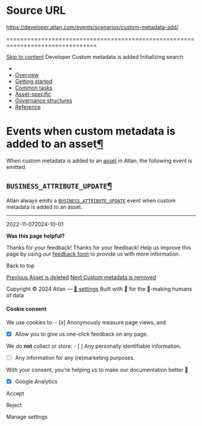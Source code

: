# Source URL
https://developer.atlan.com/events/scenarios/custom-metadata-add/

================================================================================

<!--
canonical: https://developer.atlan.com/events/scenarios/custom-metadata-add/
meta-content-security-policy: object-src 'none'; base-uri 'self'; manifest-src 'self'; media-src 'self';
meta-description: Dear Developers
meta-generator: mkdocs-1.6.1, mkdocs-material-9.6.14
meta-og-description: Dear Developers
meta-og-image: https://developer.atlan.com/assets/images/social/events/scenarios/custom-metadata-add.png
meta-og-image-height: 630
meta-og-image-type: image/png
meta-og-image-width: 1200
meta-og-title: Custom metadata is added - Developer
meta-og-type: website
meta-og-url: https://developer.atlan.com/events/scenarios/custom-metadata-add/
meta-twitter:card: summary_large_image
meta-twitter:description: Dear Developers
meta-twitter:image: https://developer.atlan.com/assets/images/social/events/scenarios/custom-metadata-add.png
meta-twitter:title: Custom metadata is added - Developer
meta-viewport: width=device-width,initial-scale=1
title: Custom metadata is added - Developer
-->

[Skip to content](#events-when-custom-metadata-is-added-to-an-asset) Developer Custom metadata is added Initializing search 

* 
* [Overview](../../..)
* [Getting started](../../../getting-started/)
* [Common tasks](../../../snippets/)
* [Asset\-specific](../../../patterns/)
* [Governance structures](../../../governance/)
* [Reference](../../../reference/)

Events when custom metadata is added to an asset[¶](#events-when-custom-metadata-is-added-to-an-asset "Permanent link")
=======================================================================================================================

When custom metadata is added to an [asset](../../../getting-started/#what-is-an-asset) in Atlan, the following event is emitted.

`BUSINESS_ATTRIBUTE_UPDATE`[¶](#business_attribute_update "Permanent link")
---------------------------------------------------------------------------

Atlan always emits a [`BUSINESS_ATTRIBUTE_UPDATE`](../../types/business_attribute_update/) event when custom metadata is added to an asset.

---

2022\-11\-072024\-10\-01

**Was this page helpful?**

Thanks for your feedback! Thanks for your feedback! Help us improve this page by using our [feedback form](https://docs.google.com/forms/d/e/1FAIpQLScfoq7vqEn8S4QvN0ehPp0MRy6WYK5x-okJDqD69lHgoPPWtg/viewform?usp=pp_url&entry.1800719315=/events/scenarios/custom-metadata-add/) to provide us with more information. 

Back to top

[Previous Asset is deleted](../asset-delete/) [Next Custom metadata is removed](../custom-metadata-delete/) 

Copyright © 2024 Atlan — [🍪 settings](#__consent) 
Built with 💙 for the 🤖\-making humans of data 

#### Cookie consent

We use cookies to: - [x] Anonymously measure page views, and
- [x] Allow you to give us one\-click feedback on any page.

 We do **not** collect or store: - [ ] Any personally identifiable information.
- [ ] Any information for any (re)marketing purposes.

 With your consent, you're helping us to make our documentation better 💙

- [x] Google Analytics

Accept

Reject

Manage settings

